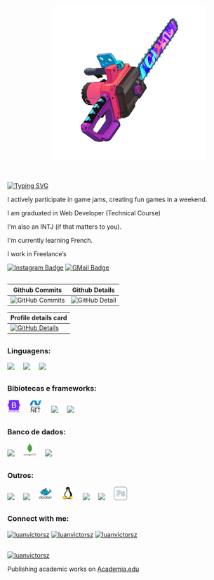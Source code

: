<img align="right" src="./images/user.png" width="350" style="padding: 50px">

[![Typing SVG](https://readme-typing-svg.demolab.com?font=Fira+Code&pause=1000&color=F1F700&width=435&lines=Hello%2C+I'm+L.+Victor;A+fullstack+Developer)](https://git.io/typing-svg)

I actively participate in game jams, creating fun games in a weekend.

I am graduated in Web Developer (Technical Course)

I'm also an INTJ (if that matters to you).

I'm currently learning French.

I work in Freelance’s


[![Instagram Badge](https://img.shields.io/badge/-AeternusPoison-262671?style=flat-square&labelColor=262671&logo=instagram&logoColor=white)](https://www.instagram.com/aeternuspoison/)
[![GMail Badge](https://img.shields.io/badge/luanvitorlima2017@gmail.com-262671?style=flat-square&labelColor=262671&logo=gmail&logoColor=fff)](mailto:luanvitorlima2017@gmail.com)

##

| Github Commits | Github Details |
| ------------- | ------------- |
| ![GitHub Commits](http://github-profile-summary-cards.vercel.app/api/cards/productive-time?username=luanvictorsz&theme=2077&utcOffset=-3) | ![GitHub Detail](https://github-profile-summary-cards.vercel.app/api/cards/repos-per-language?username=luanvictorsz&theme=2077&utcOffset=-3) 

| Profile details card |
| ------------- |
| [![GitHub Details](http://github-profile-summary-cards.vercel.app/api/cards/profile-details?username=luanvictorsz&theme=2077&utcOffset=-3)](https://github.com/vn7n24fzkq/github-profile-summary-cards)  |

##
<h3>Linguagens:</h3>

<div>
  <img src="https://cdn.jsdelivr.net/gh/devicons/devicon/icons/csharp/csharp-original.svg" height="30"/>
  <img width="12" />
  <img src="https://encrypted-tbn0.gstatic.com/images?q=tbn:ANd9GcTdudKjF89qrI5ZFqkztCzLcOmxb-8BClCkXUEX1Jdaog&s" height="30"/>
  <img width="12" />
  <img src="https://cdn.jsdelivr.net/gh/devicons/devicon/icons/javascript/javascript-original.svg" height="30"/>
  <img width="12" />
</div>

##
<h3>Bibiotecas e frameworks:</h3>

<div>
  <img src="https://raw.githubusercontent.com/devicons/devicon/master/icons/bootstrap/bootstrap-plain-wordmark.svg" height="30"/>
  <img width="12" />
  <img src="https://raw.githubusercontent.com/devicons/devicon/master/icons/dot-net/dot-net-original-wordmark.svg" height="30"/>
  <img width="12" />
  <img src="https://www.vectorlogo.zone/logos/springio/springio-icon.svg" height="30"/>
  <img width="12" />  
  <img src="https://cdn.jsdelivr.net/gh/devicons/devicon/icons/react/react-original.svg" height="30"/>
  <img width="12" />
</div>

##

<h3>Banco de dados:</h3>
<div>
  <img src="https://www.svgrepo.com/show/303229/microsoft-sql-server-logo.svg" height="30"/>
  <img width="12" />
  <img src="https://raw.githubusercontent.com/devicons/devicon/master/icons/mongodb/mongodb-original-wordmark.svg" height="30" />
  <img width="12" />
  <img src="https://www.vectorlogo.zone/logos/sqlite/sqlite-icon.svg" height="30"/>
  <img width="12" />
</div>

##

<h3>Outros:</h3>

<div>
  <img src="https://www.vectorlogo.zone/logos/git-scm/git-scm-icon.svg" height="30" />
  <img width="12" />
  <img src="https://download.blender.org/branding/community/blender_community_badge_white.svg" height="30"/>
  <img width="12" />
  <img src="https://raw.githubusercontent.com/devicons/devicon/master/icons/docker/docker-original-wordmark.svg" height="30"/>
  <img width="12" />
  <img src="https://raw.githubusercontent.com/devicons/devicon/master/icons/linux/linux-original.svg" height="30"/>
  <img width="12" />
  <img src="https://www.vectorlogo.zone/logos/unity3d/unity3d-icon.svg" height="30"/>
  <img width="12" />
  <img src="https://www.vectorlogo.zone/logos/getpostman/getpostman-icon.svg" height="30"  />
  <img width="12" />
  <img src="https://raw.githubusercontent.com/devicons/devicon/master/icons/photoshop/photoshop-line.svg" height="30"/>
  <img width="12" />
</div>

##

<h3 align="left">Connect with me:</h3>
<p align="left">
<a href="https://dev.to/@luanvictorsz" target="blank"><img align="center" src="https://raw.githubusercontent.com/rahuldkjain/github-profile-readme-generator/master/src/images/icons/Social/devto.svg" alt="luanvictorsz" height="30" width="40" /></a>
<a href="https://medium.com/@luanvictorsz" target="blank"><img align="center" src="https://raw.githubusercontent.com/rahuldkjain/github-profile-readme-generator/master/src/images/icons/Social/medium.svg" alt="luanvictorsz" height="30" width="40" /></a>
<a href="https://linkedin.com/in/luanvictorsz" target="blank"><img align="center" src="https://raw.githubusercontent.com/rahuldkjain/github-profile-readme-generator/master/src/images/icons/Social/linked-in-alt.svg" alt="luanvictorsz" height="30" width="40" /></a>
</p>


##

<p align="left"> <a href="https://github.com/ryo-ma/github-profile-trophy"><img src="https://github-profile-trophy.vercel.app/?username=luanvictorsz" alt="luanvictorsz" /></a> </p>

Publishing academic works on [Academia.edu](https://independent.academia.edu/luanvitordev)



